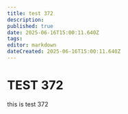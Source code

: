 ```yaml
---
title: test 372
description: 
published: true
date: 2025-06-16T15:00:11.640Z
tags: 
editor: markdown
dateCreated: 2025-06-16T15:00:11.640Z
---
```


# TEST 372
this is test 372
